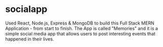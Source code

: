 # socialapp
Used React, Node.js, Express & MongoDB to build this Full Stack MERN Application - from start to finish. The App is called "Memories" and it is a simple social media app that allows users to post interesting events that happened in their lives.
